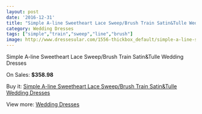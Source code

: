 ```yaml
---
layout: post
date: '2016-12-31'
title: "Simple A-line Sweetheart Lace Sweep/Brush Train Satin&Tulle Wedding Dresses"
category: Wedding Dresses
tags: ["simple","train","sweep","line","brush"]
image: http://www.dressesular.com/1556-thickbox_default/simple-a-line-sweetheart-lace-sweep-brush-train-satintulle-wedding-dresses.jpg
---
```

Simple A-line Sweetheart Lace Sweep/Brush Train Satin&Tulle Wedding Dresses

On Sales: **$358.98**
<a href="https://www.dressesular.com/wedding-dresses/549-simple-a-line-sweetheart-lace-sweep-brush-train-satintulle-wedding-dresses.html"><amp-img layout="responsive" width="600" height="600" src="//www.dressesular.com/1556-thickbox_default/simple-a-line-sweetheart-lace-sweep-brush-train-satintulle-wedding-dresses.jpg" alt="Simple A-line Sweetheart Lace Sweep/Brush Train Satin&Tulle Wedding Dresses 0" /></a>
<a href="https://www.dressesular.com/wedding-dresses/549-simple-a-line-sweetheart-lace-sweep-brush-train-satintulle-wedding-dresses.html"><amp-img layout="responsive" width="600" height="600" src="//www.dressesular.com/1557-thickbox_default/simple-a-line-sweetheart-lace-sweep-brush-train-satintulle-wedding-dresses.jpg" alt="Simple A-line Sweetheart Lace Sweep/Brush Train Satin&Tulle Wedding Dresses 1" /></a>

Buy it: [Simple A-line Sweetheart Lace Sweep/Brush Train Satin&Tulle Wedding Dresses](https://www.dressesular.com/wedding-dresses/549-simple-a-line-sweetheart-lace-sweep-brush-train-satintulle-wedding-dresses.html "Simple A-line Sweetheart Lace Sweep/Brush Train Satin&Tulle Wedding Dresses")

View more: [Wedding Dresses](https://www.dressesular.com/3-wedding-dresses "Wedding Dresses")